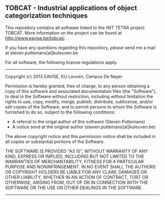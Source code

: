 TOBCAT - Industrial applications of object categorization techniques
--------------------------------------------------------------------
This repository contains all software linked to the IWT TETRA project TOBCAT.
More information on the project can be found at http://www.eavise.be/tobcat/.

If you have any questions regarding this repository, please send me
a mail at steven.puttemans[at]kuleuven.be

For all software, the following license regulations apply.

******************************************************************************
Copyright (c) 2013 EAVISE, KU Leuven, Campus De Nayer

Permission is hereby granted, free of charge, to any person obtaining a copy
of this software and associated documentation files (the "Software"), to deal
in the Software without restriction, including without limitation the rights
to use, copy, modify, merge, publish, distribute, sublicense, and/or sell
copies of the Software, and to permit persons to whom the Software is
furnished to do so, subject to the following conditions:

- A referral to the origal author of this software (Steven Puttemans)
- A notice send at the original author (steven.puttemans[at]kuleuven.be)

The above copyright notice and this permission notice shall be included in
all copies or substantial portions of the Software.

THE SOFTWARE IS PROVIDED "AS IS", WITHOUT WARRANTY OF ANY KIND, EXPRESS OR
IMPLIED, INCLUDING BUT NOT LIMITED TO THE WARRANTIES OF MERCHANTABILITY,
FITNESS FOR A PARTICULAR PURPOSE AND NONINFRINGEMENT. IN NO EVENT SHALL THE
AUTHORS OR COPYRIGHT HOLDERS BE LIABLE FOR ANY CLAIM, DAMAGES OR OTHER
LIABILITY, WHETHER IN AN ACTION OF CONTRACT, TORT OR OTHERWISE, ARISING FROM,
OUT OF OR IN CONNECTION WITH THE SOFTWARE OR THE USE OR OTHER DEALINGS IN
THE SOFTWARE.
******************************************************************************
